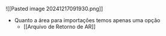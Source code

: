 ![[Pasted image 20241217091930.png]]
- Quanto a área para importações temos apenas uma opção
	- [[Arquivo de Retorno de AR]]
	